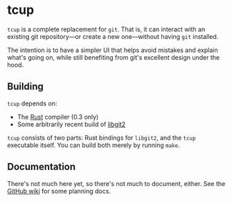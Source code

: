 # tcup

`tcup` is a complete replacement for `git`.  That is, it can interact with an
existing git repository—or create a new one—without having `git` installed.

The intention is to have a simpler UI that helps avoid mistakes and explain
what's going on, while still benefiting from git's excellent design under the
hood.

## Building

`tcup` depends on:

* The [Rust](http://www.rust-lang.org/) compiler (0.3 only)
* Some arbitrarily recent build of [libgit2](https://github.com/libgit2/libgit2)

`tcup` consists of two parts: Rust bindings for `libgit2`, and the `tcup`
executable itself.  You can build both merely by running `make`.

## Documentation

There's not much here yet, so there's not much to document, either.  See the
[GitHub wiki](https://github.com/eevee/tcup/wiki) for some planning docs.
